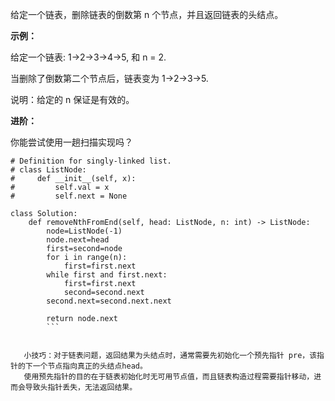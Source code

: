 给定一个链表，删除链表的倒数第 n 个节点，并且返回链表的头结点。

**示例：**

给定一个链表: 1->2->3->4->5, 和 n = 2.

当删除了倒数第二个节点后，链表变为 1->2->3->5.

说明：给定的 n 保证是有效的。

**进阶：**

你能尝试使用一趟扫描实现吗？

```
# Definition for singly-linked list.
# class ListNode:
#     def __init__(self, x):
#         self.val = x
#         self.next = None

class Solution:
    def removeNthFromEnd(self, head: ListNode, n: int) -> ListNode:
        node=ListNode(-1)
        node.next=head
        first=second=node
        for i in range(n):
            first=first.next
        while first and first.next:
            first=first.next
            second=second.next
        second.next=second.next.next

        return node.next
        ```
    
    
   小技巧：对于链表问题，返回结果为头结点时，通常需要先初始化一个预先指针 pre，该指针的下一个节点指向真正的头结点head。
   使用预先指针的目的在于链表初始化时无可用节点值，而且链表构造过程需要指针移动，进而会导致头指针丢失，无法返回结果。

